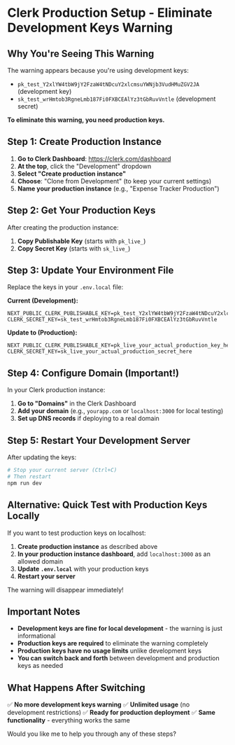 # Clerk Production Setup - Eliminate Development Keys Warning

## Why You're Seeing This Warning

The warning appears because you're using development keys:
- `pk_test_Y2xlYW4tbW9jY2FzaW4tNDcuY2xlcmsuYWNjb3VudHMuZGV2JA` (development key)
- `sk_test_wrHmtob3RgneLmb187Fi0FXBCEAlYz3tGbRuvVntle` (development secret)

**To eliminate this warning, you need production keys.**

## Step 1: Create Production Instance

1. **Go to Clerk Dashboard**: https://clerk.com/dashboard
2. **At the top**, click the "Development" dropdown
3. **Select "Create production instance"**
4. **Choose**: "Clone from Development" (to keep your current settings)
5. **Name your production instance** (e.g., "Expense Tracker Production")

## Step 2: Get Your Production Keys

After creating the production instance:

1. **Copy Publishable Key** (starts with `pk_live_`)
2. **Copy Secret Key** (starts with `sk_live_`)

## Step 3: Update Your Environment File

Replace the keys in your `.env.local` file:

**Current (Development):**
```
NEXT_PUBLIC_CLERK_PUBLISHABLE_KEY=pk_test_Y2xlYW4tbW9jY2FzaW4tNDcuY2xlcmsuYWNjb3VudHMuZGV2JA
CLERK_SECRET_KEY=sk_test_wrHmtob3RgneLmb187Fi0FXBCEAlYz3tGbRuvVntle
```

**Update to (Production):**
```
NEXT_PUBLIC_CLERK_PUBLISHABLE_KEY=pk_live_your_actual_production_key_here
CLERK_SECRET_KEY=sk_live_your_actual_production_secret_here
```

## Step 4: Configure Domain (Important!)

In your Clerk production instance:

1. **Go to "Domains"** in the Clerk Dashboard
2. **Add your domain** (e.g., `yourapp.com` or `localhost:3000` for local testing)
3. **Set up DNS records** if deploying to a real domain

## Step 5: Restart Your Development Server

After updating the keys:
```bash
# Stop your current server (Ctrl+C)
# Then restart
npm run dev
```

## Alternative: Quick Test with Production Keys Locally

If you want to test production keys on localhost:

1. **Create production instance** as described above
2. **In your production instance dashboard**, add `localhost:3000` as an allowed domain
3. **Update `.env.local`** with your production keys
4. **Restart your server**

The warning will disappear immediately!

## Important Notes

- **Development keys are fine for local development** - the warning is just informational
- **Production keys are required** to eliminate the warning completely
- **Production keys have no usage limits** unlike development keys
- **You can switch back and forth** between development and production keys as needed

## What Happens After Switching

✅ **No more development keys warning**
✅ **Unlimited usage** (no development restrictions)
✅ **Ready for production deployment**
✅ **Same functionality** - everything works the same

Would you like me to help you through any of these steps?
